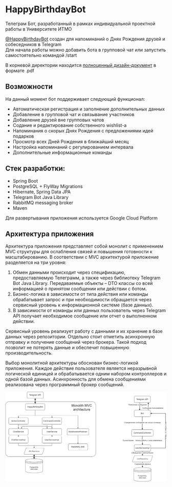 # HappyBirthdayBot

Телеграм Бот, разработанный в рамках индивидуальной проектной работы в Университете ИТМО  

[@HappyBirthdayBot](https://t.me/ITMOHappyBirthdayBot) создан для напоминаний о Днях Рождения друзей и собеседников в Telegram  
Для начала работы можно добавить бота в групповой чат или запустить самостоятельно командой /start

В корневой директории находится [полноценный дизайн-документ](https://github.com/EgorMIt/HappyBirthdayBot/blob/master/Рефакторинг_Дизайн-Документ.pdf) в формате .pdf

## Возможности
На данный момент бот поддерживает следующий функционал:
* Автоматическая регистрация и заполнение дополнительных данных
* Добавление в групповой чат и связывание участников
* Добавление друзей вне групповых чатов
* Содание и редактирование собственного wishlist-а
* Напоминания о скорых Днях Рождения с предложениями идей подарков
* Просмотр всех Дней Рождения в ближайший месяц
* Настройка напоминаний с регулированием интервала
* Дополнительные информационные команды

## Стек разработки:
 - Spring Boot
 - PostgreSQL + FlyWay Migrations
 - Hibernate, Spring Data JPA
 - Telegram Bot Java Library
 - RabbitMQ messaging broker
 - Maven

Для развертывания приложения используется Google Cloud Platform

## Архитектура приложения

Архитектура приложения представляет собой монолит с применением MVC структуры для ослабления связей и повышения готовности к масштабированию. 
В соответствии с MVC архитектурой приложение разделяется на три уровня:
1.	Обмен данными происходит через спецификацию, предоставляемую Телеграмм, а также через библиотеку Telegram Bot Java Library. Передаваемые объекты – DTO классы со всей информацией о принятом сообщении или действии с ботом.
2.	Бизнес-логика в зависимости от типа действия или команды обрабатывает запрос и при необходимости обращается через сервисный уровень к информационной системе (базе данных).
3.	В зависимости от команды или данных пользователь через Telegram API получает необходимое сообщение или отчет о выполненном действии.

Сервисный уровень реализует работу с данными и их хранение в базе данных через репозитории. 
Отдельно стоит отметить асинхронную отправку и получение сообщений через брокера. Такой подход позволит не потерять данные и обеспечит повышенную производительность.

Выбор монолитной архитектуры обоснован бизнес-логикой приложения. Каждое действие пользователя является неразрывной логической единицей и обрабатывается одним набором контроллеров и одной базой данных. Асинхронность для обмена сообщениями реализована через программный брокер сообщений.

![img.png](ArchitectureDiagram.png)
